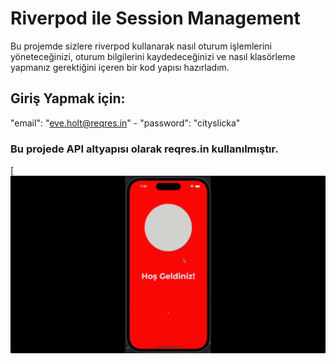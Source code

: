 # Riverpod ile Session Management

Bu projemde sizlere riverpod kullanarak nasıl oturum işlemlerini yöneteceğinizi, oturum bilgilerini kaydedeceğinizi ve nasıl klasörleme yapmanız gerektiğini içeren bir kod yapısı hazırladım.

## Giriş Yapmak için:

  "email": "eve.holt@reqres.in" - 
  "password": "cityslicka"

  ### Bu projede API altyapısı olarak reqres.in kullanılmıştır.

[![ScreenShot](https://github.com/asimolpiq/riverpod_session_management/blob/main/session_management.gif?raw=true)
